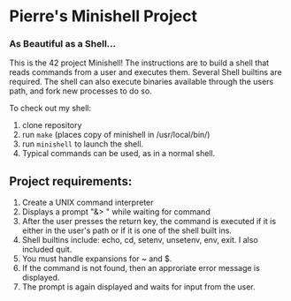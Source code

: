 
# Pierre's Minishell Project

### As Beautiful as a Shell...

This is the 42 project Minishell! The instructions are to build a shell that reads commands from a user and executes them. Several Shell builtins are required. The shell can also execute binaries available through the users path, and fork new processes to do so.

To check out my shell:

1. clone repository
2. run `make` (places copy of minishell in /usr/local/bin/)
3. run `minishell` to launch the shell.
4. Typical commands can be used, as in a normal shell.

## Project requirements:

1. Create a UNIX command interpreter
2. Displays a prompt "&> " while waiting for command
3. After the user presses the return key, the command is executed if it is either in the user's path or if it is one of the shell built ins.
4. Shell builtins include: echo, cd, setenv, unsetenv, env, exit. I also included quit.
5. You must handle expansions for ~ and $.
6. If the command is not found, then an approriate error message is displayed.
7. The prompt is again displayed and waits for input from the user.

